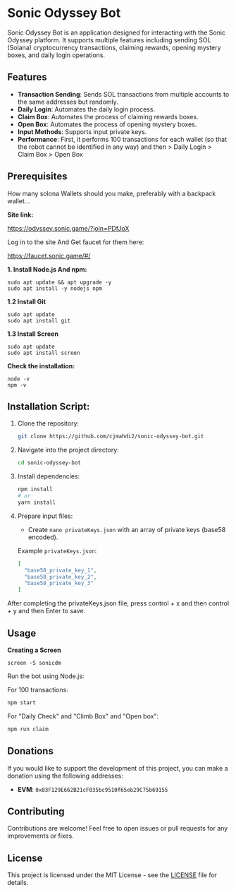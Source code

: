 # Sonic Odyssey Bot

Sonic Odyssey Bot is an application designed for interacting with the Sonic Odyssey platform. It supports multiple features including sending SOL (Solana) cryptocurrency transactions, claiming rewards, opening mystery boxes, and daily login operations.

## Features

- **Transaction Sending**: Sends SOL transactions from multiple accounts to the same addresses but randomly.
- **Daily Login**: Automates the daily login process.
- **Claim Box**: Automates the process of claiming rewards boxes.
- **Open Box**: Automates the process of opening mystery boxes.
- **Input Methods**: Supports input private keys.
- **Performance**: First, it performs 100 transactions for each wallet (so that the robot cannot be identified in any way) and then > Daily Login > Claim Box > Open Box

## Prerequisites

How many solona Wallets should you make, preferably with a backpack wallet...
 
**Site link:**

https://odyssey.sonic.game/?join=PDfJoX

Log in to the site And Get faucet for them here:

https://faucet.sonic.game/#/

**1. Install Node.js And npm:**
```
sudo apt update && apt upgrade -y
sudo apt install -y nodejs npm
```
**1.2 Install Git**
```
sudo apt update
sudo apt install git
```
**1.3 Install Screen**
```
sudo apt update
sudo apt install screen
```
**Check the installation:**
```
node -v
npm -v
```

## Installation Script:

1. Clone the repository:

   ```bash
   git clone https://github.com/cjmahdi2/sonic-odyssey-bot.git
   ```

2. Navigate into the project directory:

   ```bash
   cd sonic-odyssey-bot
   ```

3. Install dependencies:

   ```bash
   npm install
   # or
   yarn install
   ```

4. Prepare input files:

   - Create `nano privateKeys.json` with an array of private keys (base58 encoded).


   Example `privateKeys.json`:
   ```json
   [
     "base58_private_key_1",
     "base58_private_key_2",
     "base58_private_key_3"
   ]
   ```
After completing the privateKeys.json file, press control + x and then control + y and then Enter to save.
## Usage

**Creating a Screen**
```
screen -S sonicdm
```
Run the bot using Node.js:

For 100 transactions:
```bash
npm start
```

For "Daily Check" and "Climb Box" and "Open box":
```bash
npm run claim
```


## Donations

If you would like to support the development of this project, you can make a donation using the following addresses:

- **EVM**: `0x83F129E662B21cF035bc9510f65eb29C75b69155`

## Contributing

Contributions are welcome! Feel free to open issues or pull requests for any improvements or fixes.

## License

This project is licensed under the MIT License - see the [LICENSE](LICENSE) file for details.

